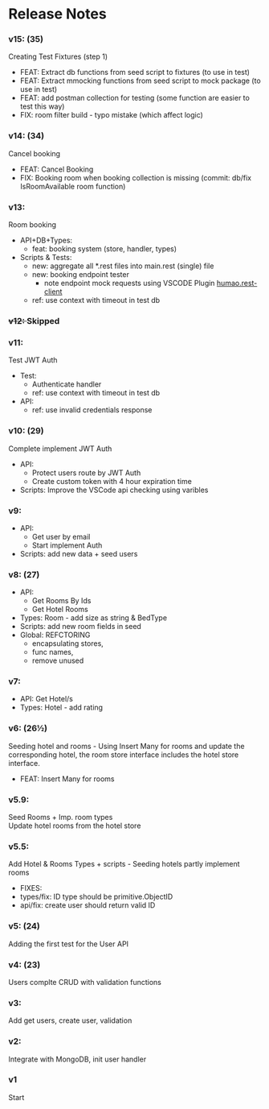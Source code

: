 # Release Notes
### v15: (35)
Creating Test Fixtures (step 1)
- FEAT: Extract db functions from seed script to fixtures (to use in test)
- FEAT: Extract mmocking functions from seed script to mock package (to use in test)
- FEAT: add postman collection for testing (some function are easier to test this way)
- FIX: room filter build - typo mistake (which affect logic)


### v14: (34)
Cancel booking
- FEAT: Cancel Booking
- FIX: Booking room when booking collection is missing 
    (commit: db/fix IsRoomAvailable room function)


### v13:
Room booking
- API+DB+Types:
    - feat: booking system (store, handler, types)
- Scripts & Tests:
    - new: aggregate all *.rest files into main.rest (single) file 
    - new: booking endpoint tester
        * note endpoint mock requests using VSCODE Plugin [humao.rest-client](https://marketplace.visualstudio.com/items?itemName=humao.rest-client)
    - ref: use context with timeout in test db

### <strike> v12: </strike>Skipped

### v11:
Test JWT Auth
- Test: 
    - Authenticate handler
    - ref: use context with timeout in test db
- API:
    - ref: use invalid credentials response 

### v10: (29)
Complete implement JWT Auth
- API: 
    - Protect users route by JWT Auth
    - Create custom token with 4 hour expiration time 
- Scripts: Improve the VSCode api checking using varibles
    
### v9:
- API: 
    - Get user by email
    - Start implement Auth    
- Scripts: add new data + seed users
    

### v8: (27)
- API: 
    - Get Rooms By Ids
    - Get Hotel Rooms
- Types: Room - add size as string & BedType
- Scripts: add new room fields in seed 
- Global: REFCTORING 
    - encapsulating stores, 
    - func names,
    - remove unused

### v7:
- API: Get Hotel/s
- Types: Hotel - add rating

### v6: (26½)
Seeding hotel and rooms - 
Using Insert Many for rooms and update the corresponding hotel,
the room store interface includes the hotel store interface.

- FEAT: Insert Many for rooms

### v5.9:
Seed Rooms + Imp. room types  
Update hotel rooms from the hotel store
 
### v5.5:
Add Hotel & Rooms Types + scripts - Seeding hotels
partly implement rooms
- FIXES:
 - types/fix: ID type should be primitive.ObjectID
 - api/fix: create user should return valid ID 

### v5: (24)
Adding the first test for the User API

### v4: (23)
Users complte CRUD with validation functions

### v3:
Add get users, create user, validation

### v2: 
Integrate with MongoDB, init user handler

### v1
Start